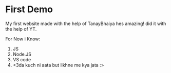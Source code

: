 # First Demo

My first website made with the help of TanayBhaiya hes amazing! 
did it with the help of YT.

For Now i Know:
1. JS
2. Node.JS
3. VS code
4. <3da kuch ni aata but likhne me kya jata :>